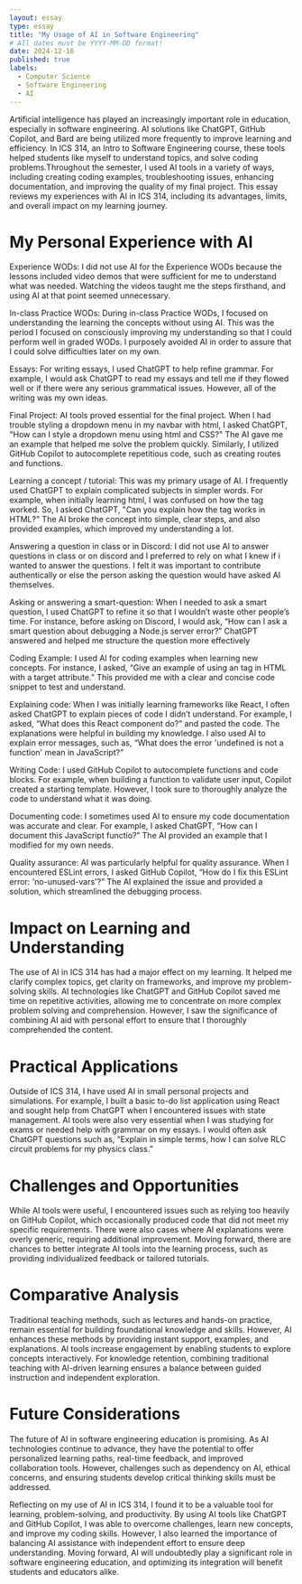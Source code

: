 ```yaml
---
layout: essay
type: essay
title: "My Usage of AI in Software Engineering"
# All dates must be YYYY-MM-DD format!
date: 2024-12-16
published: true
labels:
  - Computer Science
  - Software Engineering
  - AI
---
```

Artificial intelligence has played an increasingly important role in education, especially in software engineering. AI solutions like ChatGPT, GitHub Copilot, and Bard are being utilized more frequently to improve learning and efficiency. In ICS 314, an Intro to Software Engineering course, these tools helped students like myself to understand topics, and solve coding problems.Throughout the semester, I used AI tools in a variety of ways, including creating coding examples, troubleshooting issues, enhancing documentation, and improving the quality of my final project. This essay reviews my experiences with AI in ICS 314, including its advantages, limits, and overall impact on my learning journey.

# My Personal Experience with AI
Experience WODs:
I did not use AI for the Experience WODs because the lessons included video demos that were sufficient for me to understand what was needed.   Watching the videos taught me the steps firsthand, and using AI at that point seemed unnecessary.

In-class Practice WODs:
During in-class Practice WODs, I focused on understanding the learning the concepts without using AI. This was the period I focused on consciously improving my understanding so that I could perform well in graded WODs. I purposely avoided AI in order to assure that I could solve difficulties later on my own.

Essays:
For writing essays, I used ChatGPT to help refine grammar. For example, I would ask ChatGPT to read my essays and tell me if they flowed well or if there were any serious grammatical issues. However, all of the writing was my own ideas.

Final Project:
AI tools proved essential for the final project. When I had trouble styling a dropdown menu in my navbar with html, I asked ChatGPT, "How can I style a dropdown menu using html and CSS?" The AI gave me an example that helped me solve the problem quickly. Similarly, I utilized GitHub Copilot to autocomplete repetitious code, such as creating routes and functions.

Learning a concept / tutorial:
This was my primary usage of AI. I frequently used ChatGPT to explain complicated subjects in simpler words. For example, when initially learning html, I was confused on how the <a> tag worked. So, I asked ChatGPT, "Can you explain how the <a> tag works in HTML?" The AI broke the concept into simple, clear steps, and also provided examples, which improved my understanding a lot.

Answering a question in class or in Discord:
I did not use AI to answer questions in class or on discord and I preferred to rely on what I knew if i wanted to answer the questions. I felt it was important to contribute authentically or else the person asking the question would have asked AI themselves.

Asking or answering a smart-question:
When I needed to ask a smart question, I used ChatGPT to refine it so that I wouldn’t waste other people’s time. For instance, before asking on Discord, I would ask, “How can I ask a smart question about debugging a Node.js server error?” ChatGPT answered and helped me structure the question more effectively

Coding Example:
I used AI for coding examples when learning new concepts. For instance, I asked, “Give an example of using an tag in HTML with a target attribute.” This provided me with a clear and concise code snippet to test and understand.

Explaining code:
When I was initially learning frameworks like React, I often asked ChatGPT to explain pieces of code I didn’t understand. For example, I asked, “What does this React component do?” and pasted the code. The explanations were helpful in building my knowledge. I also used AI to explain error messages, such as, “What does the error 'undefined is not a function' mean in JavaScript?”

Writing Code:
I used GitHub Copilot to autocomplete functions and code blocks. For example, when building a function to validate user input, Copilot created a starting template. However, I took sure to thoroughly analyze the code to understand what it was doing.

Documenting code:
I sometimes used AI to ensure my code documentation was accurate and clear. For example, I asked ChatGPT, “How can I document this JavaScript functio?” The AI provided an example that I modified for my own needs.

Quality assurance:
AI was particularly helpful for quality assurance. When I encountered ESLint errors, I asked GitHub Copilot, “How do I fix this ESLint error: 'no-unused-vars'?” The AI explained the issue and provided a solution, which streamlined the debugging process.

# Impact on Learning and Understanding
The use of AI in ICS 314 has had a major effect on my learning. It helped me clarify complex topics, get clarity on frameworks, and improve my problem-solving skills. AI technologies like ChatGPT and GitHub Copilot saved me time on repetitive activities, allowing me to concentrate on more complex problem solving and comprehension. However, I saw the significance of combining AI aid with personal effort to ensure that I thoroughly comprehended the content.

# Practical Applications
Outside of ICS 314, I have used AI in small personal projects and simulations. For example, I built a basic to-do list application using React and sought help from ChatGPT when I encountered issues with state management. AI tools were also very essential when I was studying for exams or needed help with grammar on my essays. I would often ask ChatGPT questions such as, “Explain in simple terms, how I can solve RLC circuit problems for my physics class.”

# Challenges and Opportunities
While AI tools were useful, I encountered issues such as relying too heavily on GitHub Copilot, which occasionally produced code that did not meet my specific requirements. There were also cases where AI explanations were overly generic, requiring additional improvement.   Moving forward, there are chances to better integrate AI tools into the learning process, such as providing individualized feedback or tailored tutorials.

# Comparative Analysis
Traditional teaching methods, such as lectures and hands-on practice, remain essential for building foundational knowledge and skills. However, AI enhances these methods by providing instant support, examples, and explanations. AI tools increase engagement by enabling students to explore concepts interactively. For knowledge retention, combining traditional teaching with AI-driven learning ensures a balance between guided instruction and independent exploration.

# Future Considerations
The future of AI in software engineering education is promising. As AI technologies continue to advance, they have the potential to offer personalized learning paths, real-time feedback, and improved collaboration tools. However, challenges such as dependency on AI, ethical concerns, and ensuring students develop critical thinking skills must be addressed.

Reflecting on my use of AI in ICS 314, I found it to be a valuable tool for learning, problem-solving, and productivity. By using AI tools like ChatGPT and GitHub Copilot, I was able to overcome challenges, learn new concepts, and improve my coding skills. However, I also learned the importance of balancing AI assistance with independent effort to ensure deep understanding. Moving forward, AI will undoubtedly play a significant role in software engineering education, and optimizing its integration will benefit students and educators alike.






